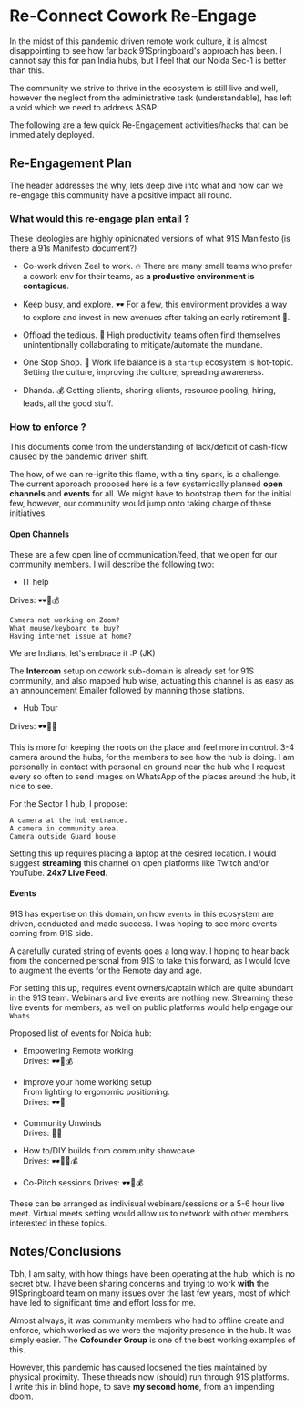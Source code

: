 # Re-Connect Cowork Re-Engage
In the midst of this pandemic driven remote work culture, it is almost disappointing to see how far back 91Springboard's approach has been. I cannot say this for pan India hubs, but I feel that our Noida Sec-1 is better than this.

The community we strive to thrive in the ecosystem is still live and well, however the neglect from the administrative task (understandable), has left a void which we need to address ASAP.

The following are a few quick Re-Engagement activities/hacks that can be immediately deployed.

## Re-Engagement Plan
The header addresses the why, lets deep dive into what and how can we re-engage this community have a positive impact all round.

### What would this re-engage plan entail ?
These ideologies are highly opinionated versions of what 91S Manifesto (is there a 91s Manifesto document?)

* Co-work driven Zeal to work. 🔥
There are many small teams who prefer a cowork env for their teams, as **a productive environment is contagious**.

* Keep busy, and explore. 🕶
For a few, this environment provides a way to explore and invest in new avenues after taking an early retirement 🐼.

* Offload the tedious. 📠
High productivity teams often find themselves unintentionally collaborating to mitigate/automate the mundane.

* One Stop Shop. 🍹
Work life balance is a `startup` ecosystem is hot-topic. Setting the culture, improving the culture, spreading awareness.

* Dhanda. 💰
Getting clients, sharing clients, resource pooling, hiring, leads, all the good stuff.

### How to enforce ?
This documents come from the understanding of lack/deficit of cash-flow caused by the pandemic driven shift.

The how, of we can re-ignite this flame, with a tiny spark, is a challenge. The current approach proposed here is a few systemically planned **open channels** and **events** for all. We might have to bootstrap them for the initial few, however, our community would jump onto taking charge of these initiatives.

#### Open Channels
These are a few open line of communication/feed, that we open for our community members. I will describe the following two:
* IT help

Drives: 🕶📠💰

```
Camera not working on Zoom?
What mouse/keyboard to buy?
Having internet issue at home?
```

We are Indians, let's embrace it :P (JK)   

The **Intercom** setup on cowork sub-domain is already set for 91S community, and also mapped hub wise, actuating this channel is as easy as an announcement Emailer followed by manning those stations.


* Hub Tour

Drives: 🕶🐼🍹

This is more for keeping the roots on the place and feel more in control. 3-4 camera around the hubs, for the members to see how the hub is doing. I am personally in contact with personal on ground near the hub who I request every so often to send images on WhatsApp of the places around the hub, it nice to see.

For the Sector 1 hub, I propose:

```
A camera at the hub entrance.
A camera in community area.
Camera outside Guard house
```

Setting this up requires placing a laptop at the desired location. I would suggest **streaming** this channel on open platforms like Twitch and/or YouTube. **24x7 Live Feed**.


#### Events
91S has expertise on this domain, on how `events` in this ecosystem are driven, conducted and made success. I was hoping to see more events coming from 91S side.

A carefully curated string of events goes a long way. I hoping to hear back from the concerned personal from 91S to take this forward, as I would love to augment the events for the Remote day and age.

For setting this up, requires event owners/captain which are quite abundant in the 91S team. Webinars and live events are nothing new. Streaming these live events for members, as well on public platforms would help engage our `Whats`

Proposed list of events for Noida hub:
* Empowering Remote working   
Drives: 🕶📠💰

* Improve your home working setup   
From lighting to ergonomic positioning.   
Drives: 🕶📠

* Community Unwinds   
Drives: 🐼🍹

* How to/DIY builds from community showcase   
Drives: 🕶🐼🍹💰


* Co-Pitch sessions
Drives: 🕶🐼💰



These can be arranged as indivisual webinars/sessions or a 5-6 hour live meet. Virtual meets setting would allow us to network with other members interested in these topics.

## Notes/Conclusions
Tbh, I am salty, with how things have been operating at the hub, which is no secret btw. I have been sharing concerns and trying to work **with** the 91Springboard team on many issues over the last few years, most of which have led to significant time and effort loss for me.


Almost always, it was community members who had to offline create and enforce, which worked as we were the majority presence in the hub. It was simply easier. The **Cofounder Group** is one of the best working examples of this.

However, this pandemic has caused loosened the ties maintained by physical proximity. These threads now (should) run through 91S platforms.   
I write this in blind hope, to save **my second home**, from an impending doom.